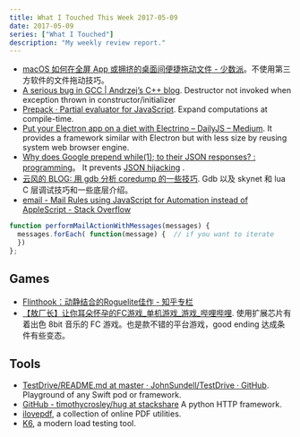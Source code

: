 ```yaml
---
title: What I Touched This Week 2017-05-09
date: 2017-05-09
series: ["What I Touched"]
description: "My weekly review report."
---
```


- [macOS 如何在全屏 App 或拥挤的桌面间便捷拖动文件 - 少数派](https://sspai.com/post/39003?utm_content=buffer44e0b&utm_medium=social&utm_source=twitter.com&utm_campaign=buffer)。不使用第三方软件的文件拖动技巧。
- [A serious bug in GCC | Andrzej’s C++ blog](https://akrzemi1.wordpress.com/2017/04/27/a-serious-bug-in-gcc/?utm_content=buffer75aca&utm_medium=social&utm_source=twitter.com&utm_campaign=buffer).  Destructor not invoked when exception thrown in constructor/initializer
- [Prepack · Partial evaluator for JavaScript](https://prepack.io/?utm_content=buffer3f3ad&utm_medium=social&utm_source=twitter.com&utm_campaign=buffer). Expand computations at compile-time.
- [Put your Electron app on a diet with Electrino – DailyJS – Medium](https://medium.com/dailyjs/put-your-electron-app-on-a-diet-with-electrino-c7ffdf1d6297). It provides a framework similar with Electron but with less size by reusing system web browser engine.
- [Why does Google prepend while(1); to their JSON responses? : programming](https://www.reddit.com/r/programming/comments/69m8df/why_does_google_prepend_while1_to_their_json/)。 It prevents [JSON hijacking](http://haacked.com/archive/2009/06/25/json-hijacking.aspx) . 
- [云风的 BLOG: 用 gdb 分析 coredump 的一些技巧](http://blog.codingnow.com/2017/05/gdb_coredumplua.html?utm_content=buffere48b7&utm_medium=social&utm_source=twitter.com&utm_campaign=buffer). Gdb 以及 skynet 和 lua C 层调试技巧和一些底层介绍。
- [email - Mail Rules using JavaScript for Automation instead of AppleScript - Stack Overflow](http://stackoverflow.com/questions/30243646/mail-rules-using-javascript-for-automation-instead-of-applescript/30246285#30246285)

``` javascript
function performMailActionWithMessages(messages) {
  messages.forEach( function(message) {  // if you want to iterate
  })
};
```

<!--more-->

## Games

- [Flinthook：动静结合的Roguelite佳作 - 知乎专栏](https://zhuanlan.zhihu.com/p/26679861?utm_content=buffer3b0b8&utm_medium=social&utm_source=twitter.com&utm_campaign=buffer) 
- [【敖厂长】让你耳朵怀孕的FC游戏_单机游戏_游戏_哔哩哔哩](http://m.bilibili.com/video/av10310868.html?utm_content=buffer61fdb&utm_medium=social&utm_source=twitter.com&utm_campaign=buffer). 使用扩展芯片有着出色 8bit 音乐的 FC 游戏。也是款不错的平台游戏，good ending 达成条件有些变态。

## Tools

- [TestDrive/README.md at master · JohnSundell/TestDrive · GitHub](https://github.com/JohnSundell/TestDrive/blob/master/README.md). Playground of any Swift pod or framework.
- [GitHub - timothycrosley/hug at stackshare](https://github.com/timothycrosley/hug?ref=stackshare) A python HTTP framework.
- [ilovepdf](http://www.ilovepdf.com), a collection of online PDF utilities.
- [K6](https://docs.k6.io), a modern load testing tool.
